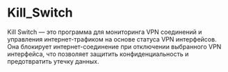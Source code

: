 # Kill_Switch
Kill Switch — это программа для мониторинга VPN соединений и управления интернет-трафиком на основе статуса VPN интерфейсов. Она блокирует интернет-соединение при отключении выбранного VPN интерфейса, что позволяет защитить конфиденциальность и предотвратить утечку данных.

